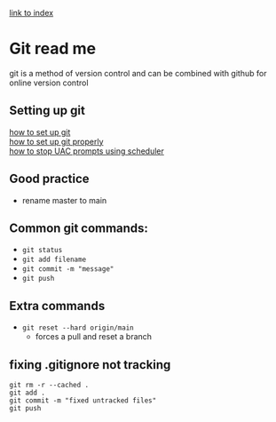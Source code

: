 [link to index](/readme.md)  
# Git read me
git is a method of version control and can be combined with github for online version control

## Setting up git
[how to set up git](https://kbroman.org/github_tutorial/pages/first_time.html)  
[how to set up git properly](https://medium.com/@aklson_DS/how-to-properly-setup-your-github-repository-windows-version-ea596b398b)  
[how to stop UAC prompts using scheduler](https://www.makeuseof.com/tag/stop-annoying-uac-prompts-how-to-create-a-user-account-control-whitelist-windows/)

## Good practice
- rename master to main

## Common git commands:
- `git status`
- `git add filename`
- `git commit -m "message"`
- `git push`

## Extra commands
- `git reset --hard origin/main`
    - forces a pull and reset a branch

## fixing .gitignore not tracking
```
git rm -r --cached .
git add .
git commit -m "fixed untracked files"
git push
```